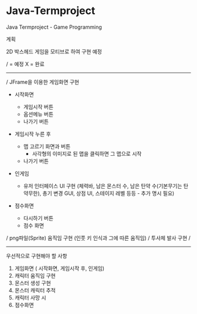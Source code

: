 # Java-Termproject
Java Termproject - Game Programming 

계획

2D 박스헤드 게임을 모티브로 하여 구현 예정

/ = 예정 
X = 완료

  ---
/ JFrame을 이용한 게임화면 구현
  - 시작화면
    - 게임시작 버튼
    - 옵션메뉴 버튼
    - 나가기 버튼
  - 게임시작 누른 후
    - 맵 고르기 화면과 버튼
      - 사각형의 이미지로 된 맵을 클릭하면 그 맵으로 시작
    - 나가기 버튼
  - 인게임
    - 유저 인터페이스 UI 구현 (체력바, 남은 몬스터 수, 남은 탄약 수(기본무기는 탄약무한), 총기 변경 GUI, 상점 UI, 스테이지 레벨 등등 - 추가 명시 필요)
   
  - 점수화면
    - 다시하기 버튼
    - 점수 화면
   
    
/ png파일(Sprite) 움직임 구현 (인풋 키 인식과 그에 따른 움직임)
/ 투사체 발사 구현
/

---
우선적으로 구현해야 할 사항
1. 게임화면 ( 시작화면, 게임시작 후, 인게임)
2. 캐릭터 움직임 구현
3. 몬스터 생성 구현
4. 몬스터 캐릭터 추적
5. 캐릭터 사망 시
6. 점수화면
